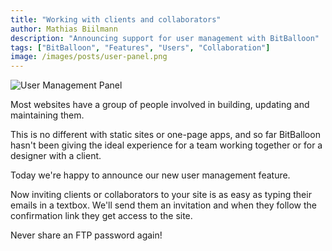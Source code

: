 ```yaml
---
title: "Working with clients and collaborators"
author: Mathias Biilmann
description: "Announcing support for user management with BitBalloon"
tags: ["BitBalloon", "Features", "Users", "Collaboration"]
image: /images/posts/user-panel.png
---
```


![User Management Panel](/images/posts/user-panel.png)

Most websites have a group of people involved in building, updating and maintaining them.

This is no different with static sites or one-page apps, and so far BitBalloon hasn't been giving the ideal experience for a team working together or for a designer with a client.

<!-- excerpt -->

Today we're happy to announce our new user management feature.

Now inviting clients or collaborators to your site is as easy as typing their emails in a textbox. We'll send them an invitation and when they follow the confirmation link they get access to the site.

Never share an FTP password again!
